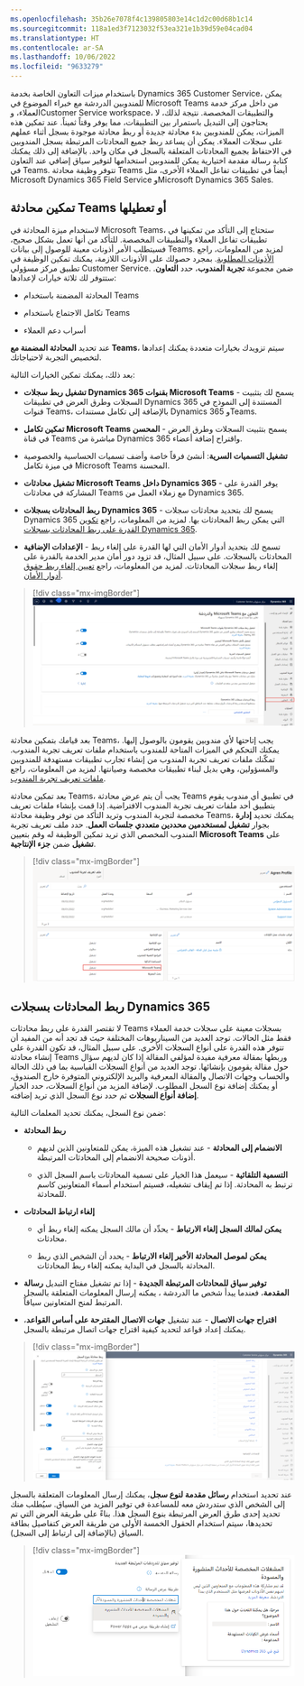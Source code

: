 ```yaml
---
ms.openlocfilehash: 35b26e7078f4c139805803e14c1d2c00d68b1c14
ms.sourcegitcommit: 118a1ed3f7123032f53ea321e1b39d59e04cad04
ms.translationtype: HT
ms.contentlocale: ar-SA
ms.lasthandoff: 10/06/2022
ms.locfileid: "9633279"
---
```

باستخدام ميزات التعاون الخاصة بخدمة Dynamics 365 Customer Service، يمكن للمندوبين الدردشة مع خبراء الموضوع في Microsoft Teams من داخل مركز خدمة العملاء، وCustomer Service workspace، والتطبيقات المخصصة. نتيجة لذلك، لا يحتاجون إلى التبديل باستمرار بين التطبيقات، مما يوفر وقتاً ثميناً. عند تمكين هذه الميزات، يمكن للمندوبين بدء محادثة جديدة أو ربط محادثة موجودة بسجل أثناء عملهم على سجلات العملاء. يمكن أن يساعد ربط جميع المحادثات المرتبطة بسجل المندوبين في الاحتفاظ بجميع المحادثات المتعلقة بالسجل في مكان واحد.
بالإضافة إلى ذلك يمكنك كتابة رسالة مقدمة اختيارية يمكن للمندوبين استخدامها لتوفير سياق إضافي عند التعاون في Teams. تتوفر وظيفة محادثة Teams أيضاً في تطبيقات تفاعل العملاء الأخرى، مثل Microsoft Dynamics 365 Field Service وMicrosoft Dynamics 365 Sales.

## <a name="enable-or-disable-teams-chat"></a>تمكين محادثة Teams أو تعطيلها

لاستخدام ميزة المحادثة في Microsoft Teams، ستحتاج إلى التأكد من تمكينها في تطبيقات تفاعل العملاء والتطبيقات المخصصة. للتأكد من أنها تعمل بشكل صحيح، فسيتطلب الأمر أذونات معينة للوصول إلى بيانات Teams. لمزيد من المعلومات، راجع‏‎ [الأذونات المطلوبة](/dynamics365/customer-service/configure-teams-chat?azure-portal=true#permissions-required). بمجرد حصولك على الأذونات اللازمة، يمكنك تمكين الوظيفة في تطبيق مركز مسؤولي Customer Service. ضمن مجموعة **تجربة المندوب**، حدد **التعاون**. ستتوفر لك ثلاثة خيارات لإعدادها:

-   المحادثة المضمنة باستخدام Teams

-   تكامل الاجتماع باستخدام Teams

-   أسراب‬ دعم العملاء

عند تحديد **المحادثة المضمنة مع Teams**، سيتم تزويدك بخيارات متعددة يمكنك إعدادها لتخصيص التجربة لاحتياجاتك.

بعد ذلك، يمكنك تمكين الخيارات التالية:

-   **تشغيل ربط سجلات Dynamics 365 بقنوات Microsoft Teams**‎ - يسمح لك بتثبيت السجلات وطرق العرض في تطبيقات Dynamics 365 المستندة إلى النموذج في قنوات Teams، بالإضافة إلى تكامل مستندات Dynamics 365 وTeams.

-   **تمكين تكامل Microsoft Teams المحسن**‎ - يسمح بتثبيت السجلات وطرق العرض في قناة Teams مباشرة من Dynamics 365 واقتراح إضافة أعضاء.

-   **تشغيل التسميات السرية‬**: أنشئ فرقاً خاصة وأضف تسميات الحساسية والخصوصية في ميزة تكامل Microsoft Teams المحسنة.

-   **تشغيل محادثات Microsoft Teams داخل Dynamics 365**‎ - يوفر القدرة على المشاركة في محادثات Teams مع زملاء العمل من Dynamics 365.

-   **ربط المحادثات بسجلات Dynamics 365‬**‎ - يسمح لك بتحديد محادثات سجلات Dynamics 365 التي يمكن ربط المحادثات بها. لمزيد من المعلومات، راجع [تكوين القدرة على ربط المحادثات بسجلات Dynamics 365](/dynamics365/customer-service/configure-teams-chat?azure-portal=true#configure-the-ability-to-link-chats-to-dynamics-365-records).

-   **الإعدادات الإضافية**‎ - تسمح لك بتحديد أدوار الأمان التي لها القدرة على إلغاء ربط المحادثات بالسجلات. على سبيل المثال، قد تزود دور أمان مدير الخدمة بالقدرة على إلغاء ربط سجلات المحادثات. لمزيد من المعلومات، راجع [تعيين إلغاء ربط حقوق أدوار الأمان](/dynamics365/customer-service/configure-teams-chat?azure-portal=true#assign-unlink-chat-rights-for-security-roles).

> [!div class="mx-imgBorder"]
> [![لقطة شاشة لصفحة إعدادات التعاون.](../media/collaboration-settings.png)](../media/collaboration-settings.png#lightbox)

بعد قيامك بتمكين محادثة Teams، يجب إتاحتها لأي مندوبين يقومون بالوصول إليها. يمكنك التحكم في الميزات المتاحة للمندوب باستخدام ملفات تعريف تجربة المندوب. تمكّنك ملفات تعريف تجربة المندوب من إنشاء تجارب تطبيقات مستهدفة للمندوبين والمسؤولين، وهي بديل لبناء تطبيقات مخصصة وصيانتها. لمزيد من المعلومات، راجع [‏‫ملفات تعريف تجربة المندوب‬](/dynamics365/app-profile-manager/overview/?azure-portal=true).

بعد تمكين محادثة Teams، يجب أن يتم عرض محادثة Teams في تطبيق أي مندوب يقوم بتطبيق أحد ملفات تعريف تجربة المندوب الافتراضية. إذا قمت بإنشاء ملفات تعريف مخصصة لتجربة المندوب وتريد التأكد من توفر وظيفة محادثة Teams، يمكنك تحديد **إدارة** بجوار **تشغيل لمستخدمين محددين متعددي جلسات العمل**.
حدد ملف تعريف تجربة المندوب المخصص الذي تريد تمكين الوظيفة له وقم بتعيين **Microsoft Teams** على **تشغيل** ضمن **جزء الإنتاجية**.

> [!div class="mx-imgBorder"]
> [![لقطة شاشة تُظهر تعيين تبديل Microsoft Teams على تشغيل.](../media/teams-toggle.png)](../media/teams-toggle.png#lightbox)

## <a name="link-chats-to-dynamics-365-records"></a>ربط المحادثات بسجلات Dynamics 365

لا تقتصر القدرة على ربط محادثات Teams بسجلات معينة على سجلات خدمة العملاء فقط مثل الحالات. توجد العديد من السيناريوهات المختلفة حيث قد تجد أنه من المفيد أن تتوفر هذه القدرة على أنواع السجلات الأخرى. على سبيل المثال، قد تكون القدرة على إنشاء محادثة Teams وربطها بمقالة معرفية مفيدة لمؤلفي المقالة إذا كان لديهم سؤال حول مقالة يقومون بإنشائها. توجد العديد من أنواع السجلات القياسية بما في ذلك الحالة والحساب وجهات الاتصال والمقالة المعرفية والبريد الإلكتروني المتوفرة خارج الصندوق، أو يمكنك إضافة نوع السجل المطلوب. لإضافة المزيد من أنواع السجلات، حدد الخيار **إضافة أنواع السجلات** ثم حدد نوع السجل الذي تريد إضافته.

ضمن نوع السجل، يمكنك تحديد المعلمات التالية:

-   **ربط المحادثة**

    -   **الانضمام إلى المحادثة** - عند تشغيل هذه الميزة، يمكن للمتعاونين الذين لديهم أذونات صحيحة الانضمام إلى المحادثات المرتبطة.

    -   **التسمية التلقائية** - سيعمل هذا الخيار على تسمية المحادثات باسم السجل الذي ترتبط به المحادثة. إذا تم إيقاف تشغيله، فسيتم استخدام أسماء المتعاونين كاسم للمحادثة.

-   **إلغاء ارتباط المحادثات**

    -   **يمكن لمالك السجل إلغاء الارتباط‬** - يحدِّد أن مالك السجل يمكنه إلغاء ربط أي محادثات.

    -   **يمكن لموصل المحادثة الأخير إلغاء الارتباط‬** - يحدد أن الشخص الذي ربط المحادثة بالسجل في البداية يمكنه إلغاء ربط المحادثات.

-   **‏‫توفير سياق للمحادثات المرتبطة الجديدة‬** - إذا تم تشغيل مفتاح التبديل **رسالة المقدمة**، فعندما يبدأ شخص ما الدردشة ، يمكنه إرسال المعلومات المتعلقة بالسجل المرتبط لمنح المتعاونين سياقاً.

-   **‏‫اقتراح جهات الاتصال‬** - عند تشغيل **‏‫جهات الاتصال المقترحة على أساس القواعد‬**، يمكنك إعداد قواعد لتحديد كيفية اقتراح جهات اتصال مرتبطة بالسجل.

> [!div class="mx-imgBorder"]
> [![لقطة شاشة لربط المحادثة لتسجيل إعدادات النوع.](../media/link-chat-settings.png)](../media/link-chat-settings.png#lightbox)

عند تحديد استخدام **رسائل مقدمة لنوع سجل**، يمكنك إرسال المعلومات المتعلقة بالسجل إلى الشخص الذي ستدردش معه للمساعدة في توفير المزيد من السياق. سيُطلب منك تحديد إحدى طرق العرض المرتبطة بنوع السجل هذا. بناءً على طريقة العرض التي تم تحديدها، سيتم استخدام الحقول الخمسة الأولى من طريقة العرض كتفاصيل بطاقة السياق (بالإضافة إلى ارتباط إلى السجل).

> [!div class="mx-imgBorder"]
> [![لقطة شاشة لطريقة عرض البحث السريع عن الحسابات النشطة.](../media/quick-find.png)](../media/quick-find.png#lightbox)
